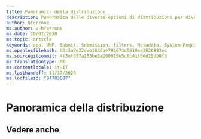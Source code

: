 ```yaml
---
title: Panoramica della distribuzione
description: Panoramica delle diverse opzioni di distribuzione per diverse piattaforme e archivi di pubblicazione supportati.
author: hferrone
ms.author: v-hferrone
ms.date: 10/02/2020
ms.topic: article
keywords: app, UWP, Submit, Submission, filters, Metadata, System Requirements, keywords, certificate, Package, appx, merchandising, Reality mix Headset, Windows Mixed Reality Headset, Virtual Reality Headset
ms.openlocfilehash: 08c3a7e22ceb1836ae792674d5510ea3626883ec
ms.sourcegitcommit: 4f3ef057a285be2e260615e5d6c41f00d15d08f8
ms.translationtype: MT
ms.contentlocale: it-IT
ms.lasthandoff: 11/17/2020
ms.locfileid: "94703087"
---
```

# <a name="distribution-overview"></a>Panoramica della distribuzione

## <a name="see-also"></a>Vedere anche
